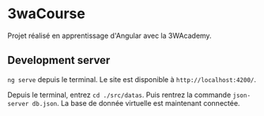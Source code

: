 # 3waCourse

Projet réalisé en apprentissage d'Angular avec la 3WAcademy.

## Development server

`ng serve` depuis le terminal. Le site est disponible à `http://localhost:4200/`.

Depuis le terminal, entrez `cd ./src/datas`. Puis rentrez la commande `json-server db.json`. La base de donnée virtuelle est maintenant connectée.
